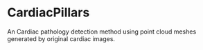 # CardiacPillars

An Cardiac pathology detection method using point cloud meshes generated by original cardiac images.
